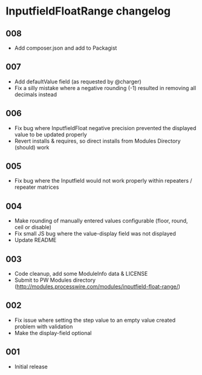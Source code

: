 # InputfieldFloatRange changelog

## 008

- Add composer.json and add to Packagist

## 007

- Add defaultValue field (as requested by @charger)
- Fix a silly mistake where a negative rounding (-1) resulted in removing all decimals instead

## 006 

- Fix bug where InputfieldFloat negative precision prevented the displayed value to be updated properly
- Revert installs & requires, so direct installs from Modules Directory (should) work 

## 005

- Fix bug where the Inputfield would not work properly within repeaters / repeater matrices

## 004

- Make rounding of manually entered values configurable (floor, round, ceil or disable)
- Fix small JS bug where the value-display field was not displayed
- Update README

## 003

- Code cleanup, add some ModuleInfo data & LICENSE
- Submit to PW Modules directory (http://modules.processwire.com/modules/inputfield-float-range/)

## 002

- Fix issue where setting the step value to an empty value created problem with validation
- Make the display-field optional

## 001

- Initial release
